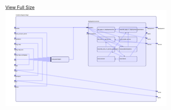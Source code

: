 [View Full Size](https://raw.githubusercontent.com/mingfang/terraform-k8s-modules/master/modules/dagster/dagit/diagram.svg?sanitize=true)<img src="diagram.svg"/>
